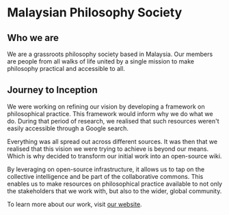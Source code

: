 # Malaysian Philosophy Society

## Who we are

We are a grassroots philosophy society based in Malaysia. Our members are people from all walks of life united by a single mission to make philosophy practical and accessible to all.

## Journey to Inception

We were working on refining our vision by developing a framework on philosophical practice. This framework would inform why we do what we do. During that period of research, we realised that such resources weren't easily accessible through a Google search.&#x20;

Everything was all spread out across different sources. It was then that we realised that this vision we were trying to achieve is beyond our means. Which is why decided to transform our initial work into an open-source wiki.&#x20;

By leveraging on open-source infrastructure, it allows us to tap on the collective intelligence and be part of the collaborative commons. This enables us to make resources on philosophical practice available to not only the stakeholders that we work with, but also to the wider, global community.

To learn more about our work, visit [our website](https://myphilsoc.com).
